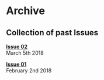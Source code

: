 # Archive

## **Collection of past Issues**

[**Issue 02**](issue02/index.md)  
March 5th 2018

[**Issue 01**](issue01/index.md)  
February 2nd 2018
